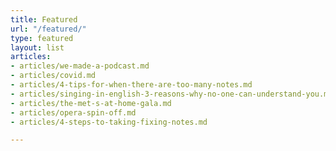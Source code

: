 ```yaml
---
title: Featured
url: "/featured/"
type: featured
layout: list
articles:
- articles/we-made-a-podcast.md
- articles/covid.md
- articles/4-tips-for-when-there-are-too-many-notes.md
- articles/singing-in-english-3-reasons-why-no-one-can-understand-you.md
- articles/the-met-s-at-home-gala.md
- articles/opera-spin-off.md
- articles/4-steps-to-taking-fixing-notes.md

---
```

